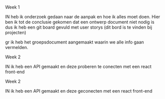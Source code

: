 Week 1 

IN
heb ik onderzoek gedaan naar de aanpak en hoe ik alles moet doen. Hier ben ik tot de conclusie gekomen dat een ontwerp document niet nodig is dus ik heb een git board gevuld met user storys (dit bord is te vinden bij projecten)

gr
ik heb het groepsdocument aangemaakt waarin we alle info gaan vermelden.

Week 2 

IN
ik heb een API gemaakt en deze proberen te conecten met een react front-end

Week 2 

IN
ik heb een API gemaakt en deze geconecten met een react front-end
